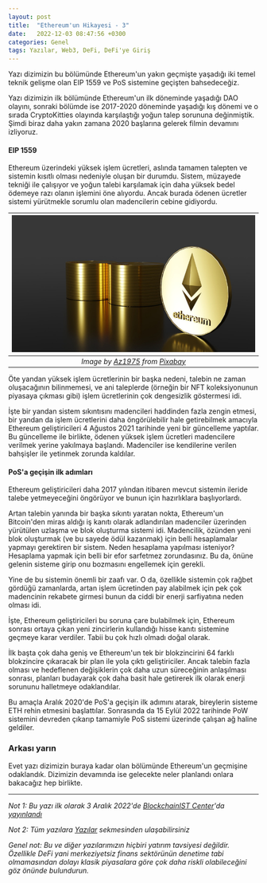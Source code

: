 ```yaml
---
layout: post
title:  "Ethereum'un Hikayesi - 3"
date:   2022-12-03 08:47:56 +0300
categories: Genel
tags: Yazılar, Web3, DeFi, DeFi'ye Giriş
---
```


Yazı dizimizin bu bölümünde Ethereum'un yakın geçmişte yaşadığı iki temel teknik gelişme olan EIP 1559 ve PoS sistemine geçişten bahsedeceğiz. 

Yazı dizimizin ilk bölümünde Ethereum'un ilk döneminde yaşadığı DAO olayını, sonraki bölümde ise 2017-2020 döneminde yaşadığı kış dönemi ve o sırada CryptoKitties olayında karşılaştığı yoğun talep sorununa değinmiştik. Şimdi biraz daha yakın zamana 2020 başlarına gelerek filmin devamını izliyoruz. 

#### EIP 1559

Ethereum üzerindeki yüksek işlem ücretleri, aslında tamamen talepten ve sistemin kısıtlı olması nedeniyle oluşan bir durumdu. Sistem, müzayede tekniği ile çalışıyor ve  yoğun talebi karşılamak için daha yüksek bedel ödemeye razı olanın işlemini öne alıyordu. Ancak burada ödenen ücretler sistemi yürütmekle sorumlu olan madencilerin cebine gidiyordu. 

| ![ethereum_3](/assets/ethereum-7107978_800.jpg)|
|:--:| 
| *Image by [Az1975](https://pixabay.com/users/az1975-18732333/) from [Pixabay](https://pixabay.com/)*|

Öte yandan yüksek işlem ücretlerinin bir başka nedeni, talebin ne zaman oluşacağının bilinmemesi, ve ani taleplerde (örneğin bir NFT koleksiyonunun piyasaya çıkması gibi) işlem ücretlerinin çok dengesizlik göstermesi idi. 

İşte bir yandan sistem sıkıntısını madencileri haddinden fazla zengin etmesi, bir yandan da işlem ücretlerini daha öngörülebilir hale getirebilmek amacıyla Ethereum geliştiricileri 4 Ağustos 2021 tarihinde yeni bir güncelleme yaptılar. Bu güncelleme ile birlikte, ödenen yüksek işlem ücretleri madencilere verilmek yerine yakılmaya başlandı. Madenciler ise kendilerine verilen bahşişler ile yetinmek zorunda kaldılar. 

#### PoS'a geçişin ilk adımları
Ethereum geliştiricileri daha 2017 yılından itibaren mevcut sistemin ileride talebe yetmeyeceğini öngörüyor ve bunun için hazırlıklara başlıyorlardı. 

Artan talebin yanında bir başka sıkıntı yaratan nokta, Ethereum'un Bitcoin'den miras aldığı iş kanıtı olarak adlandırılan madenciler üzerinden yürütülen uzlaşma ve blok oluşturma sistemi idi. Madencilik, özünden yeni blok oluşturmak (ve bu sayede ödül kazanmak) için belli hesaplamalar yapmayı gerektiren bir sistem. Neden hesaplama yapılması isteniyor? Hesaplama yapmak için belli bir efor sarfetmez zorundasınız. Bu da, önüne gelenin sisteme girip onu bozmasını engellemek için gerekli. 

Yine de bu sistemin önemli bir zaafı var. O da, özellikle sistemin çok rağbet gördüğü zamanlarda, artan işlem ücretinden pay alabilmek için pek çok madencinin rekabete girmesi bunun da ciddi bir enerji sarfiyatına neden olması idi. 

İşte, Ethereum geliştiricileri bu soruna çare bulabilmek için, Ethereum sonrası ortaya çıkan yeni zincirlerin kullandığı hisse kanıtı sistemine geçmeye karar verdiler.  Tabii bu çok hızlı olmadı doğal olarak. 

İlk başta çok daha geniş ve Ethereum'un tek bir blokzincirini 64 farklı blokzincire çıkaracak bir plan ile yola çıktı geliştiriciler. Ancak talebin fazla olması ve hedeflenen değişiklerin çok daha uzun süreceğinin anlaşılması sonrası, planları budayarak çok daha basit hale getirerek ilk olarak enerji sorununu halletmeye odaklandılar. 

Bu amaçla Aralık 2020'de PoS'a geçişin ilk adımını atarak, bireylerin sisteme ETH rehin etmesini başlattılar. Sonrasında da 15 Eylül 2022 tarihinde PoW sistemini devreden çıkarıp tamamiyle PoS sistemi üzerinde çalışan ağ haline geldiler. 

### Arkası yarın

Evet yazı dizimizin buraya kadar olan bölümünde Ethereum'un geçmişine odaklandık. Dizimizin devamında ise gelecekte neler planlandı onlara bakacağız hep birlikte. 

---

*Not 1: Bu yazı ilk olarak 3 Aralık 2022'de [BlockchainIST Center](https://medium.com/blockchainist-center)'da [yayınlandı]()*

*Not 2: Tüm yazılara [Yazılar](/articles/) sekmesinden ulaşabilirsiniz*

*Genel not: Bu ve diğer yazılarımızın hiçbiri yatırım tavsiyesi değildir. Özellikle DeFi yani merkeziyetsiz finans sektörünün denetime tabi olmamasından dolayı klasik piyasalara göre çok daha riskli olabileceğini göz önünde bulundurun.* 
